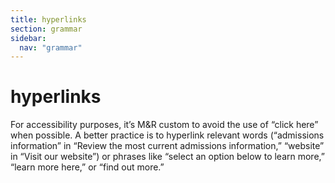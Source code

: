```yaml
---
title: hyperlinks
section: grammar
sidebar:
  nav: "grammar"
---
```

# hyperlinks

For accessibility purposes, it’s M&R custom to avoid the use of “click here” when possible. A better practice is to hyperlink relevant words (“admissions information” in “Review the most current admissions information,” “website” in “Visit our website”) or phrases like “select an option below to learn more,” “learn more here,” or “find out more.”

